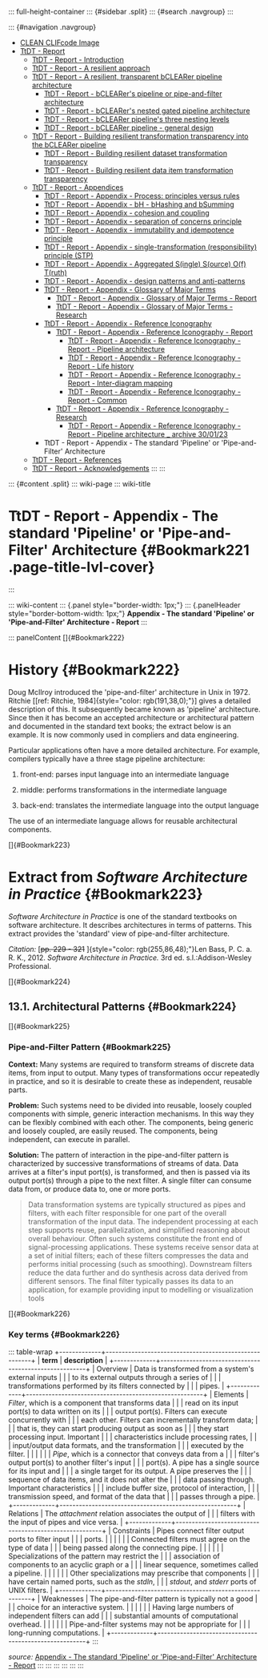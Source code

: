 ::: full-height-container
::: {#sidebar .split}
::: {#search .navgroup}
:::

::: {#navigation .navgroup}
-   [CLEAN CLIFcode Image](page5501091875.md)
-   [TtDT - Report](page5766283265.md)
    -   [TtDT - Report - Introduction](page5765071213.md)
    -   [TtDT - Report - A resilient approach](page5769560149.md)
    -   [TtDT - Report - A resilient, transparent bCLEARer pipeline
        architecture](page5766316210.md)
        -   [TtDT - Report - bCLEARer\'s pipeline or pipe-and-filter
            architecture](page5773230168.md)
        -   [TtDT - Report - bCLEARer\'s nested gated pipeline
            architecture](page5773656071.md)
        -   [TtDT - Report - bCLEARer pipeline\'s three nesting
            levels](page5766545422.md)
        -   [TtDT - Report - bCLEARer pipeline - general
            design](page5775163422.md)
    -   [TtDT - Report - Building resilient transformation transparency
        into the bCLEARer pipeline](page5769494532.md)
        -   [TtDT - Report - Building resilient dataset transformation
            transparency](page5765136857.md)
        -   [TtDT - Report - Building resilient data item transformation
            transparency](page5766316201.md)
    -   [TtDT - Report - Appendices](page5768675336.md)
        -   [TtDT - Report - Appendix - Process: principles versus
            rules](page5769003012.md)
        -   [TtDT - Report - Appendix - bH - bHashing and
            bSumming](page5768839184.md)
        -   [TtDT - Report - Appendix - cohesion and
            coupling](page5772804097.md)
        -   [TtDT - Report - Appendix - separation of concerns
            principle](page5772804106.md)
        -   [TtDT - Report - Appendix - immutability and idempotence
            principle](page5772869633.md)
        -   [TtDT - Report - Appendix - single-transformation
            (responsibility) principle (STP)](page5772804114.md)
        -   [TtDT - Report - Appendix - Aggregated S(ingle) S(ource)
            O(f) T(ruth)](page5773328385.md)
        -   [TtDT - Report - Appendix - design patterns and
            anti-patterns](page5775982593.md)
        -   [TtDT - Report - Appendix - Glossary of Major
            Terms](page5780340771.md)
            -   [TtDT - Report - Appendix - Glossary of Major Terms -
                Report](page5793284135.md)
            -   [TtDT - Report - Appendix - Glossary of Major Terms -
                Research](page5793218610.md)
        -   [TtDT - Report - Appendix - Reference
            Iconography](page5784010894.md)
            -   [TtDT - Report - Appendix - Reference Iconography -
                Report](page5783355393.md)
                -   [TtDT - Report - Appendix - Reference Iconography -
                    Report - Pipeline architecture](page5797249025.md)
                -   [TtDT - Report - Appendix - Reference Iconography -
                    Report - Life history](page5796298761.md)
                -   [TtDT - Report - Appendix - Reference Iconography -
                    Report - Inter-diagram mapping](page5796299378.md)
                -   [TtDT - Report - Appendix - Reference Iconography -
                    Report - Common](page5796299991.md)
            -   [TtDT - Report - Appendix - Reference Iconography -
                Research](page5785092097.md)
                -   [TtDT - Report - Appendix - Reference Iconography -
                    Report - Pipeline architecture \_ archive
                    30/01/23](page5796331521.md)
        -   TtDT - Report - Appendix - The standard \'Pipeline\' or
            \'Pipe-and-Filter\' Architecture
    -   [TtDT - Report - References](page5766578192.md)
    -   [TtDT - Report - Acknowledgements](page5766545409.md)
:::
:::

::: {#content .split}
::: wiki-page
::: wiki-title
# TtDT - Report - Appendix - The standard \'Pipeline\' or \'Pipe-and-Filter\' Architecture {#Bookmark221 .page-title-lvl-cover}
:::

::: wiki-content
::: {.panel style="border-width: 1px;"}
::: {.panelHeader style="border-bottom-width: 1px;"}
**Appendix - The standard \'Pipeline\' or \'Pipe-and-Filter\'
Architecture - Report**
:::

::: panelContent
[]{#Bookmark222}

# History {#Bookmark222}

Doug McIlroy introduced the 'pipe-and-filter' architecture in Unix in
1972. Ritchie \[[ref: Ritchie, 1984]{style="color: rgb(191,38,0);"}\]
gives a detailed description of this. It subsequently became known as
'pipeline' architecture. Since then it has become an accepted
architecture or architectural pattern and documented in the standard
text books; the extract below is an example. It is now commonly used in
compliers and data engineering.

Particular applications often have a more detailed architecture. For
example, compilers typically have a three stage pipeline architecture:

1.  front-end: parses input language into an intermediate language

2.  middle: performs transformations in the intermediate language

3.  back-end: translates the intermediate language into the output
    language

The use of an intermediate language allows for reusable architectural
components.

[]{#Bookmark223}

# Extract from *Software Architecture in Practice* {#Bookmark223}

*Software Architecture in Practice* is one of the standard textbooks on
software architecture. It describes architectures in terms of patterns.
This extract provides the 'standard' view of pipe-and-filter
architecture.

*Citation:* [~~pp. 229 - 321~~ ]{style="color: rgb(255,86,48);"}Len
Bass, P. C. a. R. K., 2012. *Software Architecture in Practice.* 3rd ed.
s.l.:Addison-Wesley Professional.

[]{#Bookmark224}

## 13.1. Architectural Patterns {#Bookmark224}

[]{#Bookmark225}

### Pipe-and-Filter Pattern {#Bookmark225}

**Context:** Many systems are required to transform streams of discrete
data items, from input to output. Many types of transformations occur
repeatedly in practice, and so it is desirable to create these as
independent, reusable parts.

**Problem:** Such systems need to be divided into reusable, loosely
coupled components with simple, generic interaction mechanisms. In this
way they can be flexibly combined with each other. The components, being
generic and loosely coupled, are easily reused. The components, being
independent, can execute in parallel.

**Solution:** The pattern of interaction in the pipe-and-filter pattern
is characterized by successive transformations of streams of data. Data
arrives at a filter\'s input port(s), is transformed, and then is passed
via its output port(s) through a pipe to the next filter. A single
filter can consume data from, or produce data to, one or more ports.

> Data transformation systems are typically structured as pipes and
> filters, with each filter responsible for one part of the overall
> transformation of the input data. The independent processing at each
> step supports reuse, parallelization, and simplified reasoning about
> overall behaviour. Often such systems constitute the front end of
> signal-processing applications. These systems receive sensor data at a
> set of initial filters; each of these filters compresses the data and
> performs initial processing (such as smoothing). Downstream filters
> reduce the data further and do synthesis across data derived from
> different sensors. The final filter typically passes its data to an
> application, for example providing input to modelling or visualization
> tools

[]{#Bookmark226}

### Key terms {#Bookmark226}

::: table-wrap
+-------------+-------------------------------------------------------+
| **term**    | **description**                                       |
+-------------+-------------------------------------------------------+
| Overview    | Data is transformed from a system\'s external inputs  |
|             | to its external outputs through a series of           |
|             | transformations performed by its filters connected by |
|             | pipes.                                                |
+-------------+-------------------------------------------------------+
| Elements    | *Filter*, which is a component that transforms data   |
|             | read on its input port(s) to data written on its      |
|             | output port(s). Filters can execute concurrently with |
|             | each other. Filters can incrementally transform data; |
|             | that is, they can start producing output as soon as   |
|             | they start processing input. Important                |
|             | characteristics include processing rates,             |
|             | input/output data formats, and the transformation     |
|             | executed by the filter.                               |
|             |                                                       |
|             | *Pipe*, which is a connector that conveys data from a |
|             | filter\'s output port(s) to another filter\'s input   |
|             | port(s). A pipe has a single source for its input and |
|             | a single target for its output. A pipe preserves the  |
|             | sequence of data items, and it does not alter the     |
|             | data passing through. Important characteristics       |
|             | include buffer size, protocol of interaction,         |
|             | transmission speed, and format of the data that       |
|             | passes through a pipe.                                |
+-------------+-------------------------------------------------------+
| Relations   | The *attachment* relation associates the output of    |
|             | filters with the input of pipes and vice versa.       |
+-------------+-------------------------------------------------------+
| Constraints | Pipes connect filter output ports to filter input     |
|             | ports.                                                |
|             |                                                       |
|             | Connected filters must agree on the type of data      |
|             | being passed along the connecting pipe.               |
|             |                                                       |
|             | Specializations of the pattern may restrict the       |
|             | association of components to an acyclic graph or a    |
|             | linear sequence, sometimes called a pipeline.         |
|             |                                                       |
|             | Other specializations may prescribe that components   |
|             | have certain named ports, such as the *stdln*,        |
|             | *stdout*, and *stderr* ports of UNIX filters.         |
+-------------+-------------------------------------------------------+
| Weaknesses  | The pipe-and-filter pattern is typically not a good   |
|             | choice for an interactive system.                     |
|             |                                                       |
|             | Having large numbers of independent filters can add   |
|             | substantial amounts of computational overhead.        |
|             |                                                       |
|             | Pipe-and-filter systems may not be appropriate for    |
|             | long-running computations.                            |
+-------------+-------------------------------------------------------+
:::

*source:* [Appendix - The standard \'Pipeline\' or \'Pipe-and-Filter\'
Architecture -
Report](https://borocvi.atlassian.net/wiki/spaces/SB/pages/5784043629/Appendix+-+The+standard+%27Pipeline%27+or+%27Pipe-and-Filter%27+Architecture+-+Report "https://borocvi.atlassian.net/wiki/spaces/SB/pages/5784043629/Appendix+-+The+standard+%27Pipeline%27+or+%27Pipe-and-Filter%27+Architecture+-+Report")
:::
:::
:::
:::
:::
:::
